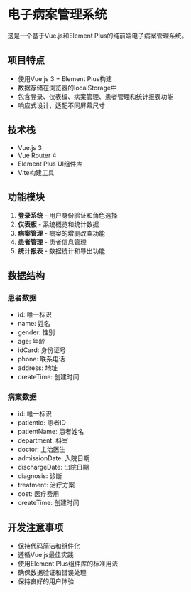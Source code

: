 <!-- Use this file to provide workspace-specific custom instructions to Copilot. For more details, visit https://code.visualstudio.com/docs/copilot/copilot-customization#_use-a-githubcopilotinstructionsmd-file -->

# 电子病案管理系统

这是一个基于Vue.js和Element Plus的纯前端电子病案管理系统。

## 项目特点

- 使用Vue.js 3 + Element Plus构建
- 数据存储在浏览器的localStorage中
- 包含登录、仪表板、病案管理、患者管理和统计报表功能
- 响应式设计，适配不同屏幕尺寸

## 技术栈

- Vue.js 3
- Vue Router 4
- Element Plus UI组件库
- Vite构建工具

## 功能模块

1. **登录系统** - 用户身份验证和角色选择
2. **仪表板** - 系统概览和统计数据
3. **病案管理** - 病案的增删改查功能
4. **患者管理** - 患者信息管理
5. **统计报表** - 数据统计和导出功能

## 数据结构

### 患者数据
- id: 唯一标识
- name: 姓名
- gender: 性别
- age: 年龄
- idCard: 身份证号
- phone: 联系电话
- address: 地址
- createTime: 创建时间

### 病案数据
- id: 唯一标识
- patientId: 患者ID
- patientName: 患者姓名
- department: 科室
- doctor: 主治医生
- admissionDate: 入院日期
- dischargeDate: 出院日期
- diagnosis: 诊断
- treatment: 治疗方案
- cost: 医疗费用
- createTime: 创建时间

## 开发注意事项

- 保持代码简洁和组件化
- 遵循Vue.js最佳实践
- 使用Element Plus组件库的标准用法
- 确保数据验证和错误处理
- 保持良好的用户体验
